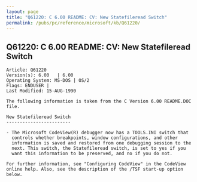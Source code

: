 ```yaml
---
layout: page
title: "Q61220: C 6.00 README: CV: New Statefileread Switch"
permalink: /pubs/pc/reference/microsoft/kb/Q61220/
---
```


## Q61220: C 6.00 README: CV: New Statefileread Switch

	Article: Q61220
	Version(s): 6.00   | 6.00
	Operating System: MS-DOS | OS/2
	Flags: ENDUSER |
	Last Modified: 15-AUG-1990
	
	The following information is taken from the C Version 6.00 README.DOC
	file.
	
	New Statefileread Switch
	------------------------
	
	- The Microsoft CodeView(R) debugger now has a TOOLS.INI switch that
	  controls whether breakpoints, window configurations, and other
	  information is saved and restored from one debugging session to the
	  next. This switch, the Statefileread switch, is set to yes if you
	  want this information to be preserved, and no if you do not.
	
	For further information, see "Configuring CodeView" in the CodeView
	online help. Also, see the description of the /TSF start-up option
	below.
